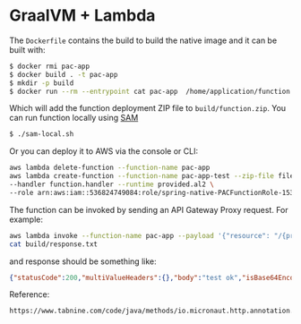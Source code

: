 # GraalVM + Lambda

The `Dockerfile` contains the build to build the native image and it can be built with:

```bash
$ docker rmi pac-app
$ docker build . -t pac-app
$ mkdir -p build
$ docker run --rm --entrypoint cat pac-app  /home/application/function.zip > build/function.zip
```

Which will add the function deployment ZIP file to `build/function.zip`. You can run function locally using [SAM](https://github.com/awslabs/aws-sam-cli/)

```bash
$ ./sam-local.sh
```

Or you can deploy it to AWS via the console or CLI:

```bash
aws lambda delete-function --function-name pac-app  
aws lambda create-function --function-name pac-app-test --zip-file fileb://build/function.zip \
--handler function.handler --runtime provided.al2 \
--role arn:aws:iam::536824749084:role/spring-native-PACFunctionRole-1538SC6AM9GDN
```

The function can be invoked by sending an API Gateway Proxy request. For example:

```bash
aws lambda invoke --function-name pac-app --payload '{"resource": "/{proxy+}", "path": "/", "httpMethod": "GET"}' build/response.txt
cat build/response.txt
```

and response should be something like:

```json
{"statusCode":200,"multiValueHeaders":{},"body":"test ok","isBase64Encoded":false}
```

Reference:
```txt
https://www.tabnine.com/code/java/methods/io.micronaut.http.annotation.Controller/%3Cinit%3E
```
